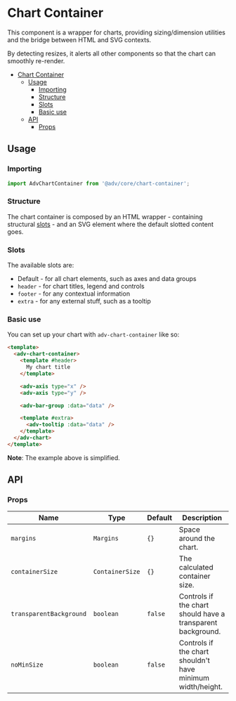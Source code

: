 # Chart Container

This component is a wrapper for charts, providing sizing/dimension utilities and the bridge between HTML and SVG contexts.

By detecting resizes, it alerts all other components so that the chart can smoothly re-render.

- [Chart Container](#chart-container)
  - [Usage](#usage)
    - [Importing](#importing)
    - [Structure](#structure)
    - [Slots](#slots)
    - [Basic use](#basic-use)
  - [API](#api)
    - [Props](#props)

## Usage

### Importing

```ts
import AdvChartContainer from '@adv/core/chart-container';
```

### Structure

The chart container is composed by an HTML wrapper - containing structural [slots](#slots) - and an SVG element where the default slotted content goes.

### Slots

The available slots are:

- Default - for all chart elements, such as axes and data groups
- `header` - for chart titles, legend and controls
- `footer` - for any contextual information
- `extra` - for any external stuff, such as a tooltip

### Basic use

You can set up your chart with `adv-chart-container` like so:

```html
<template>
  <adv-chart-container>
    <template #header>
      My chart title
    </template>

    <adv-axis type="x" />
    <adv-axis type="y" />

    <adv-bar-group :data="data" />

    <template #extra>
      <adv-tooltip :data="data" />
    </template>
  </adv-chart>
</template>
```

**Note**: The example above is simplified.

## API

### Props

| Name                    | Type            | Default | Description                                                 |
| ----------------------- | --------------- | ------- | ----------------------------------------------------------- |
| `margins`               | `Margins`       | `{}`    | Space around the chart.                                     |
| `containerSize`         | `ContainerSize` | `{}`    | The calculated container size.                              |
| `transparentBackground` | `boolean`       | `false` | Controls if the chart should have a transparent background. |
| `noMinSize`             | `boolean`       | `false` | Controls if the chart shouldn't have minimum width/height.  |
